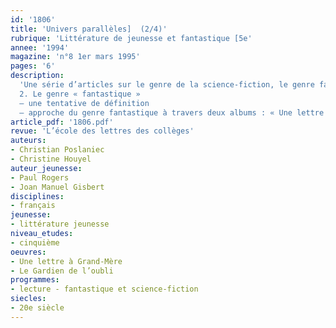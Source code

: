 ```yaml
---
id: '1806'
title: 'Univers parallèles]  (2/4)'
rubrique: 'Littérature de jeunesse et fantastique [5e'
annee: '1994'
magazine: 'n°8 1er mars 1995'
pages: '6'
description: 
  'Une série d’articles sur le genre de la science-fiction, le genre fantastique, historique et le ton naïf…
  2. Le genre « fantastique »
  – une tentative de définition
  – approche du genre fantastique à travers deux albums : « Une lettre à Grand-Mère », de Paul Rogers, et « Le Gardien de l’oubli », de Joan Manuel Gisbert'
article_pdf: '1806.pdf'
revue: 'L’école des lettres des collèges'
auteurs:
- Christian Poslaniec
- Christine Houyel
auteur_jeunesse:
- Paul Rogers
- Joan Manuel Gisbert
disciplines:
- français
jeunesse:
- littérature jeunesse
niveau_etudes:
- cinquième
oeuvres:
- Une lettre à Grand-Mère
- Le Gardien de l’oubli
programmes:
- lecture - fantastique et science-fiction
siecles:
- 20e siècle
---
```

